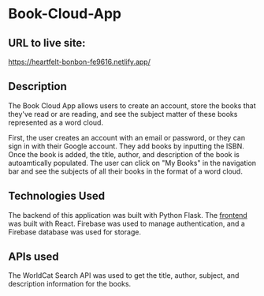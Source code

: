 # Book-Cloud-App

## URL to live site: 

https://heartfelt-bonbon-fe9616.netlify.app/

## Description

The Book Cloud App allows users to create an account, store the books that they've read or are reading, and see the subject matter of these books represented as a word cloud.

First, the user creates an account with an email or password, or they can sign in with their Google account. They add books by inputting the ISBN. Once the book is added, the title, author, and description of the book is autoamtically populated. The user can click on "My Books" in the navigation bar and see the subjects of all their books in the format of a word cloud.

## Technologies Used

The backend of this application was built with Python Flask. The [frontend](https://github.com/kb789/Book-Cloud-Frontend) was built with React. Firebase was used to manage authentication, and a Firebase database was used for storage.


## APIs used

The WorldCat Search API was used to get the title, author, subject, and description information for the books. 


## 
